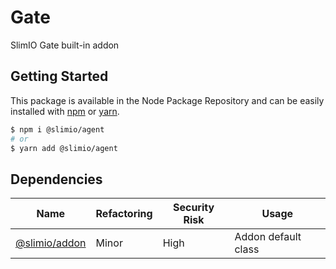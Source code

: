 # Gate
SlimIO Gate built-in addon

## Getting Started

This package is available in the Node Package Repository and can be easily installed with [npm](https://docs.npmjs.com/getting-started/what-is-npm) or [yarn](https://yarnpkg.com).

```bash
$ npm i @slimio/agent
# or
$ yarn add @slimio/agent
```

## Dependencies

|Name|Refactoring|Security Risk|Usage|
|---|---|---|---|
|[@slimio/addon](https://github.com/SlimIO/Addon#readme)|Minor|High|Addon default class|


